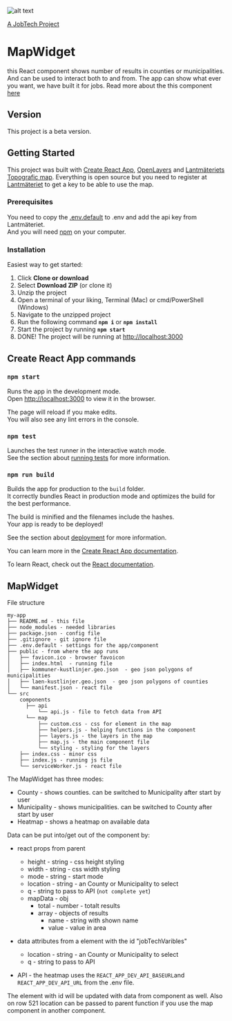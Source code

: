 ![alt text][logo]

[logo]: https://github.com/MagnumOpuses/project-meta/blob/master/img/jobtechdev_black.png "JobTech dev logo"
[A JobTech Project]( https://www.jobtechdev.se)
# MapWidget

this React component shows number of results in counties or municipalities. And can be used to interact both to and from. 
The app can show what ever you want, we have built it for jobs. Read more about the this component [here](##MapWidget)

## Version

This project is a beta version. 

## Getting Started

This project was built with [Create React App](https://github.com/facebook/create-react-app), [OpenLayers](https://openlayers.org) and [Lantmäteriets Topografic map](https://www.lantmateriet.se/sv/Kartor-och-geografisk-information/Geodatatjanster/Visningstjanster/?faq=7e09).
Everything is open source but you need to register at [Lantmäteriet](https://opendata.lantmateriet.se/#register) to get a key to be able to use the map.

### Prerequisites

You need to copy the [.env.default](./.env.default) to .env and add the api key from Lantmäteriet.<br>
And you will need [npm](https://www.npmjs.com/) on your computer. 

### Installation

Easiest way to get started:

1. Click **Clone or download**
2. Select **Download ZIP** (or clone it)
3. Unzip the project
4. Open a terminal of your liking, Terminal (Mac) or cmd/PowerShell (Windows)
5. Navigate to the unzipped project
6. Run the following command **`npm i`** or **`npm install`**
7. Start the project by running **`npm start`**
8. DONE! The project will be running at [http://localhost:3000](http://localhost:3000)


## Create React App commands

### `npm start`

Runs the app in the development mode.<br>
Open [http://localhost:3000](http://localhost:3000) to view it in the browser.

The page will reload if you make edits.<br>
You will also see any lint errors in the console.

### `npm test`

Launches the test runner in the interactive watch mode.<br>
See the section about [running tests](https://facebook.github.io/create-react-app/docs/running-tests) for more information.

### `npm run build`

Builds the app for production to the `build` folder.<br>
It correctly bundles React in production mode and optimizes the build for the best performance.

The build is minified and the filenames include the hashes.<br>
Your app is ready to be deployed!

See the section about [deployment](https://facebook.github.io/create-react-app/docs/deployment) for more information.

You can learn more in the [Create React App documentation](https://facebook.github.io/create-react-app/docs/getting-started).

To learn React, check out the [React documentation](https://reactjs.org/).

## MapWidget 

File structure
```
my-app
├── README.md - this file
├── node_modules - needed libraries
├── package.json - config file
├── .gitignore - git ignore file
├── .env.default - settings for the app/component
├── public - from where the app runs
│   ├── favicon.ico - browser favoicon
│   ├── index.html  - running file
│   ├── kommuner-kustlinjer.geo.json  - geo json polygons of municipalities
│   ├── laen-kustlinjer.geo.json  - geo json polygons of counties
│   └── manifest.json - react file
└── src
    components 
      ├── api
          └── api.js - file to fetch data from API
      └── map
          ├── custom.css - css for element in the map
          ├── helpers.js - helping functions in the component
          ├── layers.js - the layers in the map
          ├── map.js - the main component file
          └── styling - styling for the layers
    ├── index.css - minor css
    ├── index.js - running js file
    └── serviceWorker.js - react file
```

The MapWidget has three modes:

* County - shows counties. can be switched to Municipality after start by user
* Municipality - shows municipalities. can be switched to County after start by user
* Heatmap - shows a heatmap on available data

Data can be put into/get out of the component by:

* react props from parent
  * height - string - css height styling
  * width - string - css width styling
  * mode - string - start mode
  * location - string - an County or Municipality to select
  * q - string to pass to API (`not complete yet`)
  * mapData - obj  <br>
    * total - number - totalt results<br>
    * array - objects of results<br>
      * name - string with shown name
      * value - value in area
                  

* data attributes from a element with the id "jobTechVaribles"
  * location - string - an County or Municipality to select
  * q - string to pass to API
* API - the heatmap uses the `REACT_APP_DEV_API_BASEURL`and `REACT_APP_DEV_API_URL` from the .env file.


The element with id will be updated with data from component as well. 
Also on row 521 location can be passed to parent function if you use the map component in another component.